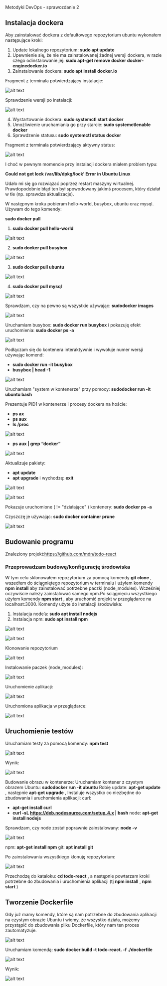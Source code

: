 Metodyki DevOps - sprawozdanie 2

## Instalacja dockera

Aby zainstalować dockera z defaultowego repozytorium ubuntu wykonałem następujące
kroki:

1. Update lokalnego repozytorium: **sudo apt update**
2. Upewnienie się, że nie ma zainstalowanej żadnej wersji dockera, w razie czego
   odinstalowanie jej: **sudo apt-get remove docker docker-enginedocker.io**
3. Zainstalowanie dockera: **sudo apt install docker.io**

Fragment z terminala potwierdzający instalacje:

![alt text](./Screenshots/1.png)

Sprawdzenie wersji po instalacji:

![alt text](./Screenshots/2.png)

4. Wystartowanie dockera: **sudo systemctl start docker**
5. Umożliwienie uruchamiania go przy starcie: **sudo systemctlenable docker**
6. Sprawdzenie statusu: **sudo systemctl status docker**

Fragment z terminala potwierdzający aktywny status:

![alt text](./Screenshots/3.png)

I choć w pewnym momencie przy instalacji dockera miałem problem typu:

**Could not get lock /var/lib/dpkg/lock’ Error in Ubuntu Linux**

Udało mi się go rozwiązać poprzez restart maszyny wirtualnej. Prawdopodobnie błąd ten był
spowodowany jakimś procesem, który działał w tle (np. sprawdza aktualizacje).

W następnym kroku pobieram hello-world, busybox, ubuntu oraz mysql.
Używam do tego komendy:

**sudo docker pull <nazwa>**

1. **sudo docker pull hello-world**

![alt text](./Screenshots/4.png)

2. **sudo docker pull busybox**

![alt text](./Screenshots/5.png)

3. **sudo docker pull ubuntu**

![alt text](./Screenshots/6.png)

4. **sudo docker pull mysql**

![alt text](./Screenshots/7.png)

Sprawdzam, czy na pewno są wszystkie używając: **sudodocker images**

![alt text](./Screenshots/8.png)

Uruchamiam busybox: **sudo docker run busybox**
i pokazuję efekt uruchomienia: **sudo docker ps -a**

![alt text](./Screenshots/9.png)

Podłączam się do kontenera interaktywnie i wywołuje numer wersji używając komend:

- **sudo docker run -it busybox**
- **busybox | head -1**

![alt text](./Screenshots/10.png)

Uruchamiam "system w kontenerze" przy pomocy: **sudodocker run -it ubuntu bash**

Prezentuje PID1 w kontenerze i procesy dockera na hoście:

- **ps ax**
- **ps aux**
- **ls /proc**

![alt text](./Screenshots/11.png)

- **ps aux | grep “docker”**

![alt text](./Screenshots/12.png)

Aktualizuje pakiety:

- **apt update**
- **apt upgrade**
  i wychodzę: **exit**

![alt text](./Screenshots/13.png)

![alt text](./Screenshots/14.png)

Pokazuje uruchomione ( != "działające" ) kontenery: **sudo docker ps -a**

Czyszczę je używając: **sudo docker container prune**

![alt text](./Screenshots/15.png)

## Budowanie programu

Znaleziony projekt:https://github.com/mdn/todo-react

### Przeprowadzam budowę/konfigurację środowiska

W tym celu sklonowałem repozytorium za pomocą komendy **git clone** , wszedłem do
ściągniętego repozytorium w terminalu i użyłem komendy **npm install** aby
zainstalować potrzebne paczki (node_modules). Wcześniej oczywiście należy
zainstalować samego npm.Po ściągnięciu wszystkiego użyłem komendy **npm start** ,
aby uruchomić projekt w przeglądarce na localhost:3000.
Komendy użyte do instalacji środowiska:

1. Instalacja node’a: **sudo apt install nodejs**
2. Instalacja npm: **sudo apt install npm**

![alt text](./Screenshots/16.png)

![alt text](./Screenshots/17.png)

Klonowanie repozytorium

![alt text](./Screenshots/18.png)

Instalowanie paczek (node_modules):

![alt text](./Screenshots/19.png)

Uruchomienie aplikacji:

![alt text](./Screenshots/20.png)

Uruchomiona aplikacja w przeglądarce:

![alt text](./Screenshots/21.png)

## Uruchomienie testów

Uruchamiam testy za pomocą komendy: **npm test**

![alt text](./Screenshots/22.png)

Wynik:

![alt text](./Screenshots/23.png)

Budowanie obrazu w kontenerze:
Uruchamiam kontener z czystym obrazem Ubuntu: **sudodocker run -it ubuntu**
Robię update: **apt-get update** , następnie **apt-get upgrade** ,
Instaluje wszystko co niezbędne do zbudowania i uruchomienia aplikacji:
curl:

- **apt-get install curl**
- **curl -sL https://deb.nodesource.com/setup_4.x | bash**
  node: **apt-get install nodejs**

Sprawdzam, czy node został poprawnie zainstalowany: **node -v**

![alt text](./Screenshots/24.png)

npm: **apt-get install npm**
git: **apt install git**

Po zainstalowaniu wszystkiego klonuję repozytorium:

![alt text](./Screenshots/25.png)

Przechodzę do kataloku: **cd todo-react** , a następnie powtarzam kroki potrzebne do
zbudowania i uruchomienia aplikacji (tj **npm install** , **npm start** )

## Tworzenie Dockerfile

Gdy już mamy komendy, które są nam potrzebne do zbudowania aplikacji na
czystym obrazie Ubuntu i wiemy, że wszystko działa, możemy przystąpić do
zbudowania pliku Dockerfile, który nam ten proces zautomatyzuje.

![alt text](./Screenshots/26.png)

Uruchamiam komendą: **sudo docker build -t todo-react. -f ./dockerfile**

![alt text](./Screenshots/27.png)

Wynik:

![alt text](./Screenshots/28.png)
